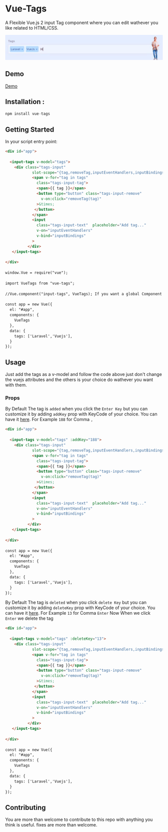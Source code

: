 # Vue-Tags

A Flexible Vue.js 2 input Tag component where you can edit wathever you like related to HTML/CSS.

<p align="center">
  <img src="/demo.gif" width="750" alt="Logo"/>
</p>

## Demo

<a href="http://devma.net/package/Vuetags">Demo</a>

## Installation :

```javascript
npm install vue-tags
```

## Getting Started

In your script entry point:

```html
<div id="app">

  <input-tags v-model="tags">
    <div class="tags-input"
            slot-scope="{tag,removeTag,inputEventHandlers,inputBindings }">
            <span v-for="tag in tags"
              class="tags-input-tag">
              <span>{{ tag }}</span>
              <button type="button" class="tags-input-remove"
                v-on:click="removeTag(tag)"
              >&times;
             </button>
            </span>
            <input
              class="tags-input-text"  placeholder="Add tag..."
              v-on="inputEventHandlers"
              v-bind="inputBindings"
            >
          </div>
   </input-tags>

</div>

window.Vue = require("vue");

import VueTags from "vue-tags";

//Vue.component("input-tags", VueTags); If you want a global Component

const app = new Vue({
  el: "#app",
  components: {
    VueTags
  },
  data: {
    tags: ['Laravel','Vuejs'],
  }
});
```

## Usage

Just add the tags as a v-model and follow the code above just don't change the vuejs attributes and the others is your choice do wathever you want with them.

### Props

By Default The tag is `added` when you click the `Enter Key` but you can customize it by adding `addKey` prop with KeyCode of your choice.
You can have it <a href="http://keycode.info/">here</a>.
For Example `188` for Comma `,`

```html
<div id="app">

  <input-tags v-model="tags" :addKey="188">
    <div class="tags-input"
            slot-scope="{tag,removeTag,inputEventHandlers,inputBindings }">
            <span v-for="tag in tags"
              class="tags-input-tag">
              <span>{{ tag }}</span>
              <button type="button" class="tags-input-remove"
                v-on:click="removeTag(tag)"
              >&times;
             </button>
            </span>
            <input
              class="tags-input-text"  placeholder="Add tag..."
              v-on="inputEventHandlers"
              v-bind="inputBindings"
            >
          </div>
   </input-tags>

</div>

const app = new Vue({
  el: "#app",
  components: {
    VueTags
  },
  data: {
    tags: ['Laravel','Vuejs'],
  }
});
```

By Default The tag is `deleted` when you click `delete Key` but you can customize it by adding `deleteKey` prop with KeyCode of your choice.
You can have it <a href="http://keycode.info/">here</a>.
For Example `13` for Comma `Enter`
Now When we click `Enter` we delete the tag
```html
<div id="app">

  <input-tags v-model="tags" :deleteKey="13">
    <div class="tags-input"
            slot-scope="{tag,removeTag,inputEventHandlers,inputBindings }">
            <span v-for="tag in tags"
              class="tags-input-tag">
              <span>{{ tag }}</span>
              <button type="button" class="tags-input-remove"
                v-on:click="removeTag(tag)"
              >&times;
             </button>
            </span>
            <input
              class="tags-input-text"  placeholder="Add tag..."
              v-on="inputEventHandlers"
              v-bind="inputBindings"
            >
          </div>
   </input-tags>

</div>

const app = new Vue({
  el: "#app",
  components: {
    VueTags
  },
  data: {
    tags: ['Laravel','Vuejs'],
  }
});
```

## Contributing

You are more than welcome to contribute to this repo with anything you think is useful. fixes are more than welcome.
